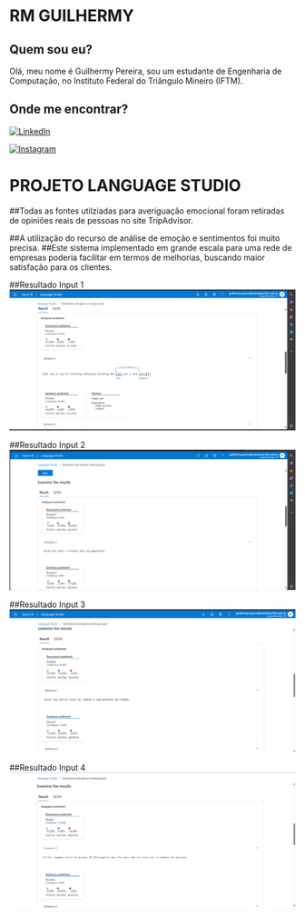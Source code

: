 
# RM GUILHERMY

## Quem sou eu?
Olá, meu nome é Guilhermy Pereira, sou um estudante de Engenharia de Computação, no Instituto Federal do Triângulo Mineiro (IFTM).

## Onde me encontrar?

[![LinkedIn](https://img.shields.io/badge/LinkedIn-0077B5?style=for-the-badge&logo=linkedin&logoColor=white)](https://linkedin.com/in/guilhermy-pereira-aq)

[![Instagram](https://img.shields.io/badge/-Instagram-%23E4405F?style=for-the-badge&logo=instagram&logoColor=white)](https://www.instagram.com/Guilelmy/)

# PROJETO LANGUAGE STUDIO

##Todas as fontes utilziadas para averiguação emocional foram retiradas de opiniões reais de pessoas no site TripAdvisor.

##A utilização do recurso de análise de emoção e sentimentos foi muito precisa.
##Este sistema implementado em grande escala para uma rede de empresas poderia facilitar em termos de melhorias, buscando maior satisfação para os clientes.

##Resultado Input 1
<img src="README_IMGS/Input1.png">

##Resultado Input 2
<img src="README_IMGS/Input2.png">

##Resultado Input 3
<img src="README_IMGS/Input3.png">

##Resultado Input 4
<img src="README_IMGS/Input4.png">


